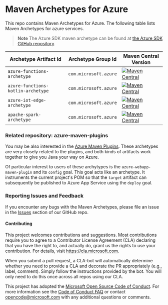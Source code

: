 # Maven Archetypes for Azure

This repo contains Maven Archetypes for Azure. The following table lists Maven Archetypes for azure services.

> **Note**
> The Azure SDK maven archetype can be found at [the Azure SDK GitHub repository](https://github.com/Azure/azure-sdk-for-java/tree/main/sdk/tools/azure-sdk-archetype).

Archetype Artifact Id | Archetype Group Id | Maven Central Version
---|---|---
`azure-functions-archetype`|`com.microsoft.azure`| [![Maven Central](https://maven-badges.herokuapp.com/maven-central/com.microsoft.azure/azure-functions-archetype/badge.svg?style=plastic)](https://maven-badges.herokuapp.com/maven-central/com.microsoft.azure/azure-functions-archetype)
`azure-functions-kotlin-archetype`|`com.microsoft.azure`| [![Maven Central](https://maven-badges.herokuapp.com/maven-central/com.microsoft.azure/azure-functions-kotlin-archetype/badge.svg?style=plastic)](https://maven-badges.herokuapp.com/maven-central/com.microsoft.azure/azure-functions-kotlin-archetype)
`azure-iot-edge-archetype`|`com.microsoft.azure`| [![Maven Central](https://maven-badges.herokuapp.com/maven-central/com.microsoft.azure/azure-iot-edge-archetype/badge.svg?style=plastic)](https://maven-badges.herokuapp.com/maven-central/com.microsoft.azure/azure-iot-edge-archetype)
`apache-spark-archetype`|`com.microsoft.azure`| [![Maven Central](https://maven-badges.herokuapp.com/maven-central/com.microsoft.azure/apache-spark-archetype/badge.svg?style=plastic)](https://maven-badges.herokuapp.com/maven-central/com.microsoft.azure/apache-spark-archetype)

### Related repository: azure-maven-plugins

You may be also interested in the [Azure Maven Plugins](https://github.com/microsoft/azure-maven-plugins). These archetypes are very closely related to the plugins, and both kinds of artifacts work together to give you Java your way on Azure.

Of particular interest to users of these archytypes is the `azure-webapp-maven-plugin` and its `config` goal. This goal acts like an archetype. It instruments the current project's POM so that the `target` artifact can subsequently be published to Azure App Service using the `deploy` goal.

### Reporting Issues and Feedback
If you encounter any bugs with the Maven Archetypes, please file an issue in the [Issues](https://github.com/microsoft/azure-maven-archetypes/issues) section of our GitHub repo.

#### Contributing

This project welcomes contributions and suggestions.  Most contributions require you to agree to a
Contributor License Agreement (CLA) declaring that you have the right to, and actually do, grant us
the rights to use your contribution. For details, visit https://cla.microsoft.com.

When you submit a pull request, a CLA-bot will automatically determine whether you need to provide
a CLA and decorate the PR appropriately (e.g., label, comment). Simply follow the instructions
provided by the bot. You will only need to do this once across all repos using our CLA.

This project has adopted the [Microsoft Open Source Code of Conduct](https://opensource.microsoft.com/codeofconduct/).
For more information see the [Code of Conduct FAQ](https://opensource.microsoft.com/codeofconduct/faq/) or
contact [opencode@microsoft.com](mailto:opencode@microsoft.com) with any additional questions or comments.
